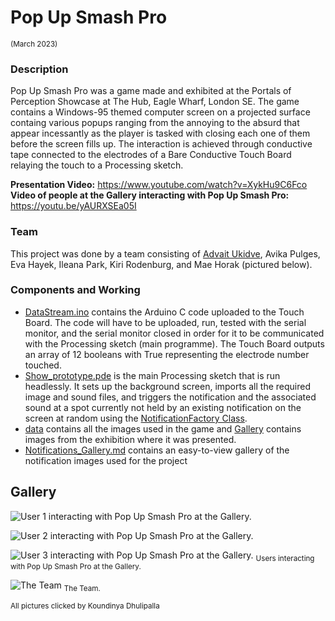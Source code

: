 # Pop Up Smash Pro
<sub> (March 2023)

### Description   
Pop Up Smash Pro was a game made and exhibited at the Portals of Perception Showcase at The Hub, Eagle Wharf, London SE. The game contains a Windows-95 themed computer screen on a projected surface containg various popups ranging from the annoying to the absurd that appear incessantly as the player is tasked with closing each one of them before the screen fills up. The interaction is achieved through conductive tape connected to the electrodes of a Bare Conductive Touch Board relaying the touch to a Processing sketch.

**Presentation Video:** https://www.youtube.com/watch?v=XykHu9C6Fco  
**Video of people at the Gallery interacting with Pop Up Smash Pro:** https://youtu.be/yAURXSEa05I

### Team
This project was done by a team consisting of [Advait Ukidve](https://github.com/AdvaitU), Avika Pulges, Eva Hayek, Ileana Park, Kiri Rodenburg, and Mae Horak (pictured below). 

### Components and Working

- [DataStream.ino](./DataStream.ino) contains the Arduino C code uploaded to the Touch Board. The code will have to be uploaded, run, tested with the serial monitor, and the serial monitor closed in order for it to be communicated with the Processing sketch (main programme). The Touch Board outputs an array of 12 booleans with True representing the electrode number touched.
- [Show_prototype.pde](show_prototype.pde) is the main Processing sketch that is run headlessly. It sets up the background screen, imports all the required image and sound files, and triggers the notification and the associated sound at a spot currently not held by an existing notification on the screen at random using the [NotificationFactory Class](NotificationFactory.pde).
- [data](./data) contains all the images used in the game and [Gallery](./Gallery) contains images from the exhibition where it was presented.   
- [Notifications_Gallery.md](Notifications_Gallery.md) contains an easy-to-view gallery of the notification images used for the project

## Gallery   

![User 1 interacting with Pop Up Smash Pro at the Gallery.](./Gallery/IMG_3018.jpg)

![User 2 interacting with Pop Up Smash Pro at the Gallery.](./Gallery/IMG_2864.jpg)   

![User 3 interacting with Pop Up Smash Pro at the Gallery.](./Gallery/IMG_2891.jpg)
<sub> Users interacting with Pop Up Smash Pro at the Gallery.      
  
    
![The Team](./Gallery/IMG_3009.jpg)
<sub> The Team.   
  
<sub> All pictures clicked by Koundinya Dhulipalla
